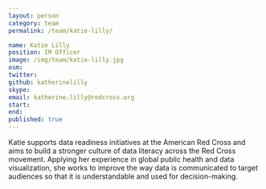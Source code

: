 ```yaml
---
layout: person
category: team
permalink: /team/katie-lilly/

name: Katie Lilly
position: IM Officer
image: /img/team/katie-lilly.jpg
osm:
twitter:
github: katherinelilly
skype:
email: katherine.lilly@redcross.org
start:
end:
published: true
---
```

Katie supports data readiness initiatives at the American Red Cross and aims to build a stronger culture of data literacy across the Red Cross movement. Applying her experience in global public health and data visualization, she works to improve the way data is communicated to target audiences so that it is understandable and used for decision-making.
